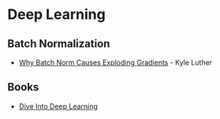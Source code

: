 # Deep Learning



## Batch Normalization

* [Why Batch Norm Causes Exploding Gradients](https://kyleluther.github.io/2020/02/18/batchnorm-exploding-gradients.html) - Kyle Luther


## Books

* [Dive Into Deep Learning](http://d2l.ai/)